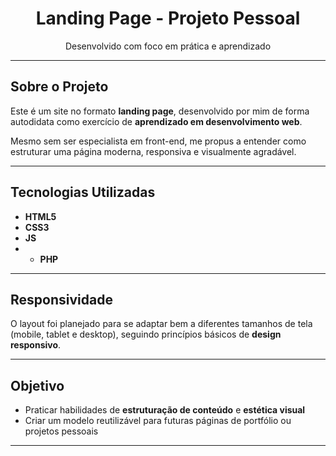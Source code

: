 <div align="center">

# Landing Page - Projeto Pessoal

Desenvolvido com foco em prática e aprendizado

</div>

---

## Sobre o Projeto

Este é um site no formato **landing page**, desenvolvido por mim de forma autodidata como exercício de **aprendizado em desenvolvimento web**.

Mesmo sem ser especialista em front-end, me propus a entender como estruturar uma página moderna, responsiva e visualmente agradável.

---

## Tecnologias Utilizadas

- **HTML5**  
- **CSS3**  
- **JS**
- - **PHP**

---

## Responsividade

O layout foi planejado para se adaptar bem a diferentes tamanhos de tela (mobile, tablet e desktop), seguindo princípios básicos de **design responsivo**.

---

## Objetivo

- Praticar habilidades de **estruturação de conteúdo** e **estética visual**
- Criar um modelo reutilizável para futuras páginas de portfólio ou projetos pessoais

---


